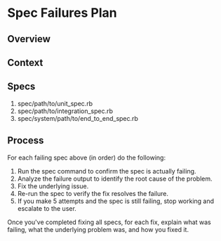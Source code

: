 # Spec Failures Plan

## Overview

<!-- Write a brief description of the failing specs and the approach to fix them systematically. -->

## Context

<!-- Summarize the recent changes that may have caused the failures. -->

## Specs

<!--
List the failing specs provided in the arguments as a numbered list.

Order specs from lowest to highest to facilitate efficient root cause identification:

1. Testing pyramid level: unit → integration → end-to-end
2. Architectural abstraction: Consider the project's specific architecture to determine what constitutes low-level vs high-level within each testing tier (e.g., models → services → controllers → UI components)

Output only the spec file paths with numbers—no subsections or abstraction labels.
-->

1. spec/path/to/unit_spec.rb
2. spec/path/to/integration_spec.rb
3. spec/system/path/to/end_to_end_spec.rb

## Process

<!-- Copy this Process section exactly as written, without modification: -->

For each failing spec above (in order) do the following:

1. Run the spec command to confirm the spec is actually failing.
2. Analyze the failure output to identify the root cause of the problem.
3. Fix the underlying issue.
4. Re-run the spec to verify the fix resolves the failure.
5. If you make 5 attempts and the spec is still failing, stop working and escalate to the user.

Once you've completed fixing all specs, for each fix, explain what was failing, what the underlying problem was, and how you fixed it.
